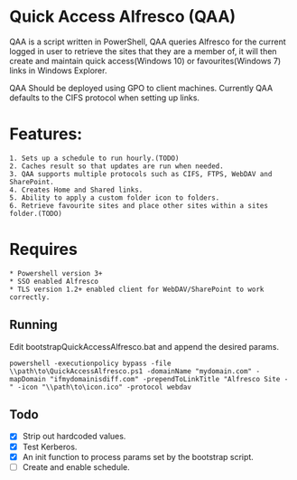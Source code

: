 # Quick Access Alfresco (QAA)

QAA is a script written in PowerShell, QAA queries Alfresco for the current logged in user to retrieve the sites that they are a member of, it will then create and maintain quick access(Windows 10) or favourites(Windows 7) links in Windows Explorer. 

QAA Should be deployed using GPO to client machines. Currently QAA defaults to the CIFS protocol when setting up links.

# Features:
    1. Sets up a schedule to run hourly.(TODO)
    2. Caches result so that updates are run when needed.
    3. QAA supports multiple protocols such as CIFS, FTPS, WebDAV and SharePoint.
    4. Creates Home and Shared links.
    5. Ability to apply a custom folder icon to folders.
    6. Retrieve favourite sites and place other sites within a sites folder.(TODO)

# Requires
    * Powershell version 3+
    * SSO enabled Alfresco
    * TLS version 1.2+ enabled client for WebDAV/SharePoint to work correctly.

## Running 
Edit bootstrapQuickAccessAlfresco.bat and append the desired params.

`powershell -executionpolicy bypass -file \\path\to\QuickAccessAlfresco.ps1 -domainName "mydomain.com" -mapDomain "ifmydomainisdiff.com" -prependToLinkTitle "Alfresco Site - " -icon "\\path\to\icon.ico" -protocol webdav`

## Todo
- [x] Strip out hardcoded values.
- [x] Test Kerberos.
- [x] An init function to process params set by the bootstrap script.
- [ ] Create and enable schedule.
